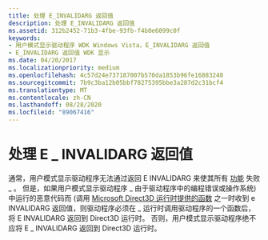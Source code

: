 ```yaml
---
title: 处理 E_INVALIDARG 返回值
description: 处理 E_INVALIDARG 返回值
ms.assetid: 312b2452-71b3-4fbe-93fb-f4b0e6099c0f
keywords:
- 用户模式显示驱动程序 WDK Windows Vista，E_INVALIDARG 返回值
- E_INVALIDARG 返回值 WDK 显示
ms.date: 04/20/2017
ms.localizationpriority: medium
ms.openlocfilehash: 4c57d24e737187007b570da1853b96fe16883248
ms.sourcegitcommit: 7b9c3ba12b05bbf78275395bbe3a287d2c31bcf4
ms.translationtype: MT
ms.contentlocale: zh-CN
ms.lasthandoff: 08/28/2020
ms.locfileid: "89067416"
---
```

# <a name="handling-the-e_invalidarg-return-value"></a>处理 E \_ INVALIDARG 返回值


通常，用户模式显示驱动程序无法通过返回 E INVALIDARG 来使其所有 [功能](/windows-hardware/drivers/ddi/index) 失败 \_ 。 但是，如果用户模式显示驱动程序 \_ 由于驱动程序中的编程错误或操作系统) 中运行的恶意代码而 (调用 [Microsoft Direct3D 运行时提供的函数](/windows-hardware/drivers/ddi/index) 之一时收到 e INVALIDARG 返回值，则驱动程序必须在 \_ 运行时调用驱动程序的一个函数后，将 E INVALIDARG 返回到 Direct3D 运行时。 否则，用户模式显示驱动程序绝不应将 E \_ INVALIDARG 返回到 Direct3D 运行时。

 

